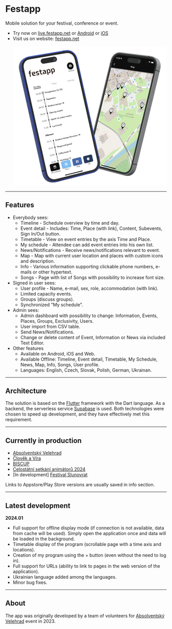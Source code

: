 # Festapp

Mobile solution for your festival, conference or event. 
- Try now on [live.festapp.net](https://live.festapp.net) or [Android](https://play.google.com/store/apps/details?id=festapp.festapp) or [iOS](https://apps.apple.com/us/app/festapp/id6474078383)
- Visit us on website: [festapp.net](https://festapp.net)</br></br>
![Alt text](repo-data/festapp-showcase.png?raw=true "Showcase")

---
## Features

- Everybody sees:
  - Timeline - Schedule overview by time and day.
  - Event detail - Includes: Time, Place (with link), Content, Subevents, Sign In/Out button.
  - Timetable - View on event entries by the axis Time and Place.
  - My schedule - Attendee can add event entries into his own list.
  - News/Notifications - Receive news/notifications relevant to event.
  - Map - Map with current user location and places with custom icons and description.
  - Info - Various information supporting clickable phone numbers, e-mails or other hypertext.
  - Songs - Page with list of Songs with possibility to increase font size.
- Signed in user sees:
  - User profile - Name, e-mail, sex, role, accommodation (with link).
  - Limited capacity events.
  - Groups (discuss groups).
  - Synchronized "My schedule".
- Admin sees:
  - Admin dashboard with possibility to change: Information, Events, Places, Groups, Exclusivity, Users.
  - User import from CSV table.
  - Send News/Notifications.
  - Change or delete content of Event, Information or News via included Text Editor.
- Other features
  - Available on Android, iOS and Web.
  - Available Offline: Timeline, Event detail, Timetable, My Schedule, News, Map, Info, Songs, User profile.
  - Languages: English, Czech, Slovak, Polish, German, Ukrainan.
 
---
## Architecture
The solution is based on the [Flutter](https://github.com/flutter/flutter) framework with the Dart language.
As a backend, the serverless service [Supabase](https://github.com/supabase/supabase) is used. 
Both technologies were chosen to speed up development, and they have effectively met this requirement.

---
## Currently in production

- [Absolventský Velehrad](https://av23.cz)
- [Člověk a Víra](https://ff23.cz)
- [BISCUP](https://biscup23.app)
- [Celostátní setkání animátorů 2024](https://aksmcz.netlify.app/#/csa2024)
- [In development] [Festival Slunovrat](https://festivalslunovrat.netlify.app/#/2024)

Links to Appstore/Play Store versions are usually saved in info section.

---
## Latest development

**2024.01**
- Full support for offline display mode (if connection is not available, data from cache will be used). Simply open the application once and data will be loaded in the background.
- Timetable display of the program (scrollable page with a time axis and locations).
- Creation of my program using the + button (even without the need to log in).
- Full support for URLs (ability to link to pages in the web version of the application).
- Ukrainian language added among the languages.
- Minor bug fixes.

---
## About
The app was originally developed by a team of volunteers for [Absolventský Velehrad](https://absolventskyvelehrad.cz) event in 2023.






